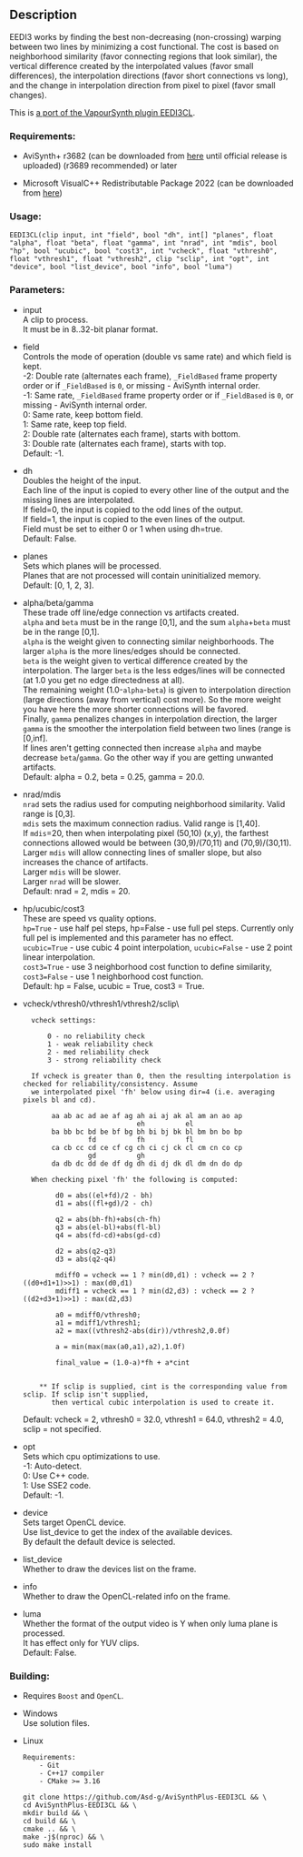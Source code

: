 ## Description

EEDI3 works by finding the best non-decreasing (non-crossing) warping between two lines by minimizing a cost functional. The cost is based on neighborhood similarity (favor connecting regions that look similar), the vertical difference created by the interpolated values (favor small differences), the interpolation directions (favor short connections vs long), and the change in interpolation direction from pixel to pixel (favor small changes).

This is [a port of the VapourSynth plugin EEDI3CL](https://github.com/HomeOfVapourSynthEvolution/VapourSynth-EEDI3).

### Requirements:

- AviSynth+ r3682 (can be downloaded from [here](https://gitlab.com/uvz/AviSynthPlus-Builds) until official release is uploaded) (r3689 recommended) or later

- Microsoft VisualC++ Redistributable Package 2022 (can be downloaded from [here](https://github.com/abbodi1406/vcredist/releases))

### Usage:

```
EEDI3CL(clip input, int "field", bool "dh", int[] "planes", float "alpha", float "beta", float "gamma", int "nrad", int "mdis", bool "hp", bool "ucubic", bool "cost3", int "vcheck", float "vthresh0", float "vthresh1", float "vthresh2", clip "sclip", int "opt", int "device", bool "list_device", bool "info", bool "luma")
```

### Parameters:

- input\
    A clip to process.\
    It must be in 8..32-bit planar format.

- field\
    Controls the mode of operation (double vs same rate) and which field is kept.\
    -2: Double rate (alternates each frame), `_FieldBased` frame property order or if `_FieldBased` is `0`, or missing - AviSynth internal order.\
    -1: Same rate, `_FieldBased` frame property order or if `_FieldBased` is `0`, or missing - AviSynth internal order.\
    0: Same rate, keep bottom field.\
    1: Same rate, keep top field.\
    2: Double rate (alternates each frame), starts with bottom.\
    3: Double rate (alternates each frame), starts with top.\
    Default: -1.

- dh\
    Doubles the height of the input.\
    Each line of the input is copied to every other line of the output and the missing lines are interpolated.\
    If field=0, the input is copied to the odd lines of the output.\
    If field=1, the input is copied to the even lines of the output.\
    Field must be set to either 0 or 1 when using dh=true.\
    Default: False.

- planes\
    Sets which planes will be processed.\
    Planes that are not processed will contain uninitialized memory.\
    Default: [0, 1, 2, 3].

- alpha/beta/gamma\
    These trade off line/edge connection vs artifacts created.\
    `alpha` and `beta` must be in the range [0,1], and the sum `alpha`+`beta` must be in the range [0,1].\
    `alpha` is the weight given to connecting similar neighborhoods. The larger `alpha` is the more lines/edges should be connected.\
    `beta` is the weight given to vertical difference created by the interpolation. The larger `beta` is the less edges/lines will be connected (at 1.0 you get no edge directedness at all).\
    The remaining weight (1.0-`alpha`-`beta`) is given to interpolation direction (large directions (away from vertical) cost more). So the more weight you have here the more shorter connections will be favored.\
    Finally, `gamma` penalizes changes in interpolation direction, the larger `gamma` is the smoother the interpolation field between two lines (range is [0,inf].\
    If lines aren't getting connected then increase `alpha` and maybe decrease `beta`/`gamma`. Go the other way if you are getting unwanted artifacts.\
    Default: alpha = 0.2, beta = 0.25, gamma = 20.0.

- nrad/mdis\
    `nrad` sets the radius used for computing neighborhood similarity. Valid range is [0,3].\
    `mdis` sets the maximum connection radius. Valid range is [1,40].\
    If `mdis`=20, then when interpolating pixel (50,10) (x,y), the farthest connections allowed would be between (30,9)/(70,11) and (70,9)/(30,11).\
    Larger `mdis` will allow connecting lines of smaller slope, but also increases the chance of artifacts.\
    Larger `mdis` will be slower.\
    Larger `nrad` will be slower.\
    Default: nrad = 2, mdis = 20.

- hp/ucubic/cost3\
    These are speed vs quality options.\
    `hp=True` - use half pel steps, hp=False - use full pel steps. Currently only full pel is implemented and this parameter has no effect.\
    `ucubic=True` - use cubic 4 point interpolation, `ucubic=False` - use 2 point linear interpolation.\
    `cost3=True` - use 3 neighborhood cost function to define similarity, `cost3=False` - use 1 neighborhood cost function.\
    Default: hp = False, ucubic = True, cost3 = True.

- vcheck/vthresh0/vthresh1/vthresh2/sclip\
    ```
      vcheck settings:

          0 - no reliability check
          1 - weak reliability check
          2 - med reliability check
          3 - strong reliability check

      If vcheck is greater than 0, then the resulting interpolation is checked for reliability/consistency. Assume
      we interpolated pixel 'fh' below using dir=4 (i.e. averaging pixels bl and cd).

           aa ab ac ad ae af ag ah ai aj ak al am an ao ap
                                eh          el
           ba bb bc bd be bf bg bh bi bj bk bl bm bn bo bp
                    fd          fh          fl
           ca cb cc cd ce cf cg ch ci cj ck cl cm cn co cp
                    gd          gh
           da db dc dd de df dg dh di dj dk dl dm dn do dp

      When checking pixel 'fh' the following is computed:

            d0 = abs((el+fd)/2 - bh)
            d1 = abs((fl+gd)/2 - ch)

            q2 = abs(bh-fh)+abs(ch-fh)
            q3 = abs(el-bl)+abs(fl-bl)
            q4 = abs(fd-cd)+abs(gd-cd)

            d2 = abs(q2-q3)
            d3 = abs(q2-q4)

            mdiff0 = vcheck == 1 ? min(d0,d1) : vcheck == 2 ? ((d0+d1+1)>>1) : max(d0,d1)
            mdiff1 = vcheck == 1 ? min(d2,d3) : vcheck == 2 ? ((d2+d3+1)>>1) : max(d2,d3)

            a0 = mdiff0/vthresh0;
            a1 = mdiff1/vthresh1;
            a2 = max((vthresh2-abs(dir))/vthresh2,0.0f)

            a = min(max(max(a0,a1),a2),1.0f)

            final_value = (1.0-a)*fh + a*cint


        ** If sclip is supplied, cint is the corresponding value from sclip. If sclip isn't supplied,
           then vertical cubic interpolation is used to create it.
    ```

    Default: vcheck = 2, vthresh0 = 32.0, vthresh1 = 64.0, vthresh2 = 4.0, sclip = not specified.

- opt\
    Sets which cpu optimizations to use.\
    -1: Auto-detect.\
    0: Use C++ code.\
    1: Use SSE2 code.\
    Default: -1.

- device\
    Sets target OpenCL device.\
    Use list_device to get the index of the available devices.\
    By default the default device is selected.

- list_device\
    Whether to draw the devices list on the frame.

- info\
    Whether to draw the OpenCL-related info on the frame.

- luma\
    Whether the format of the output video is Y when only luma plane is processed.\
    It has effect only for YUV clips.\
    Default: False.

### Building:

- Requires `Boost` and `OpenCL`.

- Windows\
    Use solution files.

- Linux
    ```
    Requirements:
        - Git
        - C++17 compiler
        - CMake >= 3.16
    ```
    ```
    git clone https://github.com/Asd-g/AviSynthPlus-EEDI3CL && \
    cd AviSynthPlus-EEDI3CL && \
    mkdir build && \
    cd build && \
    cmake .. && \
    make -j$(nproc) && \
    sudo make install
    ```
